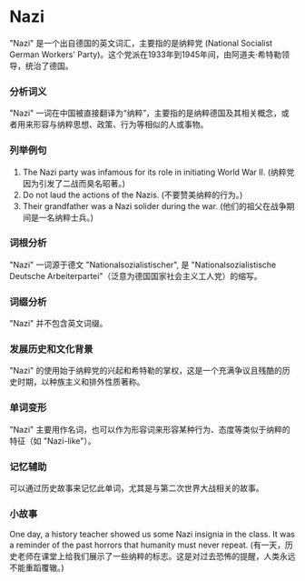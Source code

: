 # Nazi

"Nazi" 是一个出自德国的英文词汇，主要指的是纳粹党 (National Socialist German Workers' Party)。这个党派在1933年到1945年间，由阿道夫·希特勒领导，统治了德国。

  

### 分析词义

  

"Nazi" 一词在中国被直接翻译为“纳粹”，主要指的是纳粹德国及其相关概念，或者用来形容与纳粹思想、政策、行为等相似的人或事物。

  

### 列举例句

  

1.  The Nazi party was infamous for its role in initiating World War II. (纳粹党因为引发了二战而臭名昭著。)
2.  Do not laud the actions of the Nazis. (不要赞美纳粹的行为。)
3.  Their grandfather was a Nazi solider during the war. (他们的祖父在战争期间是一名纳粹士兵。)

  

### 词根分析

  

"Nazi" 一词源于德文 "Nationalsozialistischer", 是 "Nationalsozialistische Deutsche Arbeiterpartei"（泛意为德国国家社会主义工人党）的缩写。

  

### 词缀分析

  

"Nazi" 并不包含英文词缀。

  

### 发展历史和文化背景

  

"Nazi" 的使用始于纳粹党的兴起和希特勒的掌权，这是一个充满争议且残酷的历史时期，以种族主义和排外性质著称。

  

### 单词变形

  

"Nazi" 主要用作名词，也可以作为形容词来形容某种行为、态度等类似于纳粹的特征（如 "Nazi-like"）。

  

### 记忆辅助

  

可以通过历史故事来记忆此单词，尤其是与第二次世界大战相关的故事。

  

### 小故事

  

One day, a history teacher showed us some Nazi insignia in the class. It was a reminder of the past horrors that humanity must never repeat. (有一天，历史老师在课堂上给我们展示了一些纳粹的标志。这是对过去恐怖的提醒，人类永远不能重蹈覆辙。)
